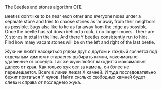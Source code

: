  The Beetles and stones algorithm O(1).

  Beetles don't like to be near each other and everyone hides under a separate stone and
  tries to choose stones as far away from their neighbors as possible. Bugs also like to 
  be as far away from the edge as possible. Once the beetle has sat down behind a rock, 
  it no longer moves. There are X stones in total in the line. And there Y beetles 
  consistently run to hide. Find how many vacant stones will be on the left and right
  of the last beetle.

  Жуки не любят находиться рядом друг с другом и каждый прячется под отдельным камнем и 
  старается выбирать камни, максимально удаленные от соседей. Так же жуки любят 
  находится максимально далеко от края. Как только жук сел за камень, он более не 
  перемещается. Всего в линии лежат X камней. И туда последовательно бежит прятаться 
  Y жуков. Найти сколько свободных камней будет слева и справа от последнего жука.
